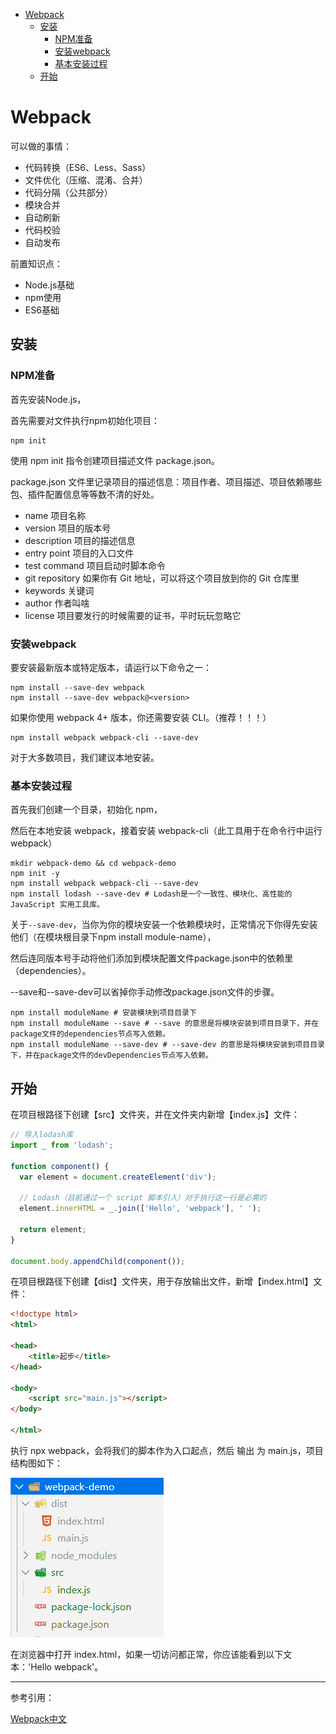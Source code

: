 <!-- TOC -->

- [Webpack](#webpack)
    - [安装](#安装)
        - [NPM准备](#npm准备)
        - [安装webpack](#安装webpack)
        - [基本安装过程](#基本安装过程)
    - [开始](#开始)

<!-- /TOC -->


<a id="markdown-webpack" name="webpack"></a>
# Webpack
可以做的事情：
* 代码转换（ES6、Less、Sass）
* 文件优化（压缩、混淆、合并）
* 代码分隔（公共部分）
* 模块合并
* 自动刷新
* 代码校验
* 自动发布

前置知识点：
* Node.js基础
* npm使用
* ES6基础

<a id="markdown-安装" name="安装"></a>
## 安装

<a id="markdown-npm准备" name="npm准备"></a>
### NPM准备
首先安装Node.js，

首先需要对文件执行npm初始化项目：
```
npm init
```

使用 npm init 指令创建项目描述文件 package.json。

package.json 文件里记录项目的描述信息：项目作者、项目描述、项目依赖哪些包、插件配置信息等等数不清的好处。

* name 项目名称
* version 项目的版本号
* description 项目的描述信息
* entry point 项目的入口文件
* test command 项目启动时脚本命令
* git repository 如果你有 Git 地址，可以将这个项目放到你的 Git 仓库里
* keywords 关键词
* author 作者叫啥
* license 项目要发行的时候需要的证书，平时玩玩忽略它

<a id="markdown-安装webpack" name="安装webpack"></a>
### 安装webpack

要安装最新版本或特定版本，请运行以下命令之一：
```
npm install --save-dev webpack
npm install --save-dev webpack@<version>
```

如果你使用 webpack 4+ 版本，你还需要安装 CLI。（推荐！！！）
```
npm install webpack webpack-cli --save-dev
```

对于大多数项目，我们建议本地安装。

<a id="markdown-基本安装过程" name="基本安装过程"></a>
### 基本安装过程

首先我们创建一个目录，初始化 npm，

然后在本地安装 webpack，接着安装 webpack-cli（此工具用于在命令行中运行 webpack）

```
mkdir webpack-demo && cd webpack-demo
npm init -y
npm install webpack webpack-cli --save-dev
npm install lodash --save-dev # Lodash是一个一致性、模块化、高性能的 JavaScript 实用工具库。
```

关于`--save-dev`，当你为你的模块安装一个依赖模块时，正常情况下你得先安装他们（在模块根目录下npm install module-name），

然后连同版本号手动将他们添加到模块配置文件package.json中的依赖里（dependencies）。

--save和--save-dev可以省掉你手动修改package.json文件的步骤。

```
npm install moduleName # 安装模块到项目目录下
npm install moduleName --save # --save 的意思是将模块安装到项目目录下，并在package文件的dependencies节点写入依赖。
npm install moduleName --save-dev # --save-dev 的意思是将模块安装到项目目录下，并在package文件的devDependencies节点写入依赖。
```

<a id="markdown-开始" name="开始"></a>
## 开始
在项目根路径下创建【src】文件夹，并在文件夹内新增【index.js】文件：
```js
// 导入lodash库
import _ from 'lodash';

function component() {
  var element = document.createElement('div');

  // Lodash（目前通过一个 script 脚本引入）对于执行这一行是必需的
  element.innerHTML = _.join(['Hello', 'webpack'], ' ');

  return element;
}

document.body.appendChild(component());
```

在项目根路径下创建【dist】文件夹，用于存放输出文件，新增【index.html】文件：
```html
<!doctype html>
<html>

<head>
    <title>起步</title>
</head>

<body>
    <script src="main.js"></script>
</body>

</html>
```

执行 npx webpack，会将我们的脚本作为入口起点，然后 输出 为 main.js，项目结构图如下：

![](../assets/webpack/webpack-npx1.png)

在浏览器中打开 index.html，如果一切访问都正常，你应该能看到以下文本：'Hello webpack'。



---

参考引用：

[Webpack中文](https://www.webpackjs.com/)



